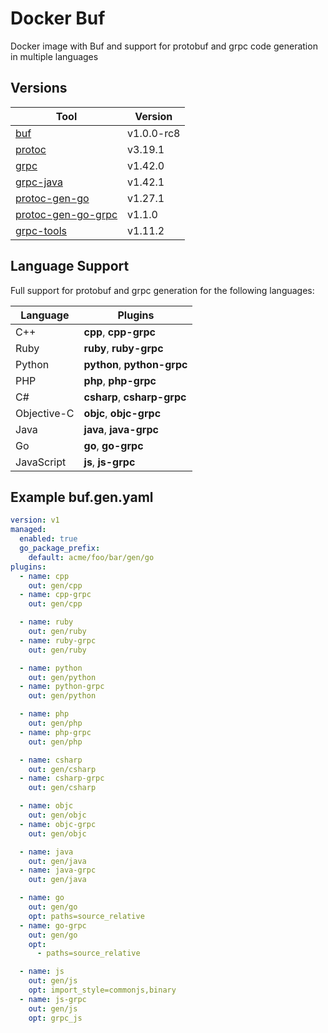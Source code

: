 # Docker Buf

Docker image with Buf and support for protobuf and grpc code generation in multiple languages

## Versions

| Tool | Version |
| - | - |
| [buf](https://github.com/bufbuild/buf) | v1.0.0-rc8 |
| [protoc](https://github.com/protocolbuffers/protobuf) | v3.19.1 |
| [grpc](https://github.com/grpc/grpc) | v1.42.0 |
| [grpc-java](https://github.com/grpc/grpc-java) | v1.42.1 |
| [protoc-gen-go](https://pkg.go.dev/google.golang.org/protobuf/cmd/protoc-gen-go) | v1.27.1 |
| [protoc-gen-go-grpc](https://pkg.go.dev/google.golang.org/grpc/cmd/protoc-gen-go-grpc) | v1.1.0 |
| [grpc-tools](https://www.npmjs.com/package/grpc-tools) | v1.11.2 |

## Language Support

Full support for protobuf and grpc generation for the following languages:

| Language | Plugins |
| - | - |
| C++ | **cpp**, **cpp-grpc** |
| Ruby | **ruby**, **ruby-grpc** |
| Python | **python**, **python-grpc** |
| PHP | **php**, **php-grpc** |
| C# | **csharp**, **csharp-grpc** |
| Objective-C | **objc**, **objc-grpc** |
| Java | **java**, **java-grpc** |
| Go | **go**, **go-grpc** |
| JavaScript | **js**, **js-grpc** |

## Example buf.gen.yaml

```yaml
version: v1
managed:
  enabled: true
  go_package_prefix:
    default: acme/foo/bar/gen/go
plugins:
  - name: cpp
    out: gen/cpp
  - name: cpp-grpc
    out: gen/cpp

  - name: ruby
    out: gen/ruby
  - name: ruby-grpc
    out: gen/ruby

  - name: python
    out: gen/python
  - name: python-grpc
    out: gen/python

  - name: php
    out: gen/php
  - name: php-grpc
    out: gen/php

  - name: csharp
    out: gen/csharp
  - name: csharp-grpc
    out: gen/csharp

  - name: objc
    out: gen/objc
  - name: objc-grpc
    out: gen/objc

  - name: java
    out: gen/java
  - name: java-grpc
    out: gen/java

  - name: go
    out: gen/go
    opt: paths=source_relative
  - name: go-grpc
    out: gen/go
    opt:
      - paths=source_relative

  - name: js
    out: gen/js
    opt: import_style=commonjs,binary
  - name: js-grpc
    out: gen/js
    opt: grpc_js
```
